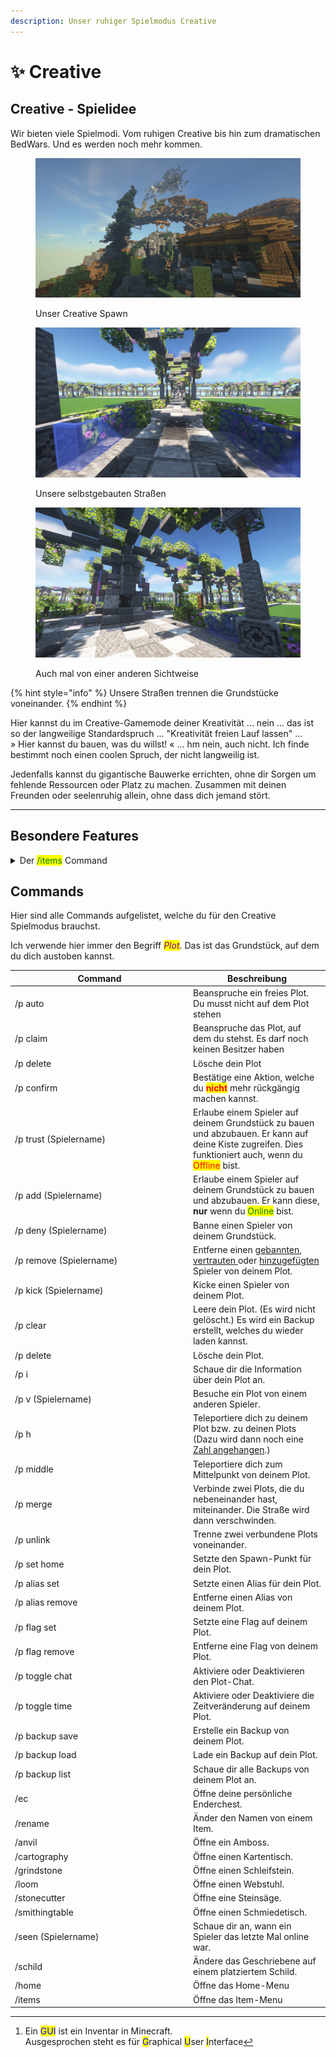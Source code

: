 ```yaml
---
description: Unser ruhiger Spielmodus Creative
---
```


# ✨ Creative

## Creative - Spielidee

Wir bieten viele Spielmodi. Vom ruhigen Creative bis hin zum dramatischen BedWars. Und es werden noch mehr kommen.

<figure><img src="../.gitbook/assets/Creative_3.png" alt=""><figcaption><p>Unser Creative Spawn</p></figcaption></figure>

<div>

<figure><img src="../.gitbook/assets/Creative_1.png" alt=""><figcaption><p>Unsere selbstgebauten Straßen</p></figcaption></figure>

 

<figure><img src="../.gitbook/assets/Creative_2.png" alt=""><figcaption><p>Auch mal von einer anderen Sichtweise</p></figcaption></figure>

</div>

{% hint style="info" %}
Unsere Straßen trennen die Grundstücke voneinander.
{% endhint %}

Hier kannst du im Creative-Gamemode deiner Kreativität ... nein ... das ist so der langweilige Standardspruch ... "Kreativität freien Lauf lassen" ... \
» Hier kannst du bauen, was du willst! « ... hm nein, auch nicht. Ich finde bestimmt noch einen coolen Spruch, der nicht langweilig ist.

Jedenfalls kannst du gigantische Bauwerke errichten, ohne dir Sorgen um fehlende Ressourcen oder Platz zu machen. Zusammen mit deinen Freunden oder seelenruhig allein, ohne dass dich jemand stört.

***

## Besondere Features

<details>

<summary>Der <mark style="color:green;">/items</mark> Command</summary>

<img src="../.gitbook/assets/Info_1.png" alt="Command - /items" data-size="original">

Bei diesem Command öffnet sich eine GUI[^1], bei der du dir eine Barriere, einen Debug Stick, das Item Light oder einen unsichtbaren Item-Frame hohlen kannst.\
\
Mit einer Barriere kannst du eine "unsichtbare Wand" platzieren.\
Diese sieht man nur, wenn man auch eine Barriere in der Hand hält.

<img src="../.gitbook/assets/Info_2.png" alt="" data-size="original">![](<../.gitbook/assets/Info\_2.1 (1).png>)



</details>

## Commands

Hier sind alle Commands aufgelistet, welche du für den Creative Spielmodus brauchst.

Ich verwende hier immer den Begriff _<mark style="color:purple;">Plot</mark>_. Das ist das Grundstück, auf dem du dich austoben kannst.



<table><thead><tr><th width="271">Command</th><th>Beschreibung</th></tr></thead><tbody><tr><td>/p auto</td><td>Beanspruche ein freies Plot. Du musst nicht auf dem Plot stehen</td></tr><tr><td>/p claim</td><td>Beanspruche das Plot, auf dem du stehst. Es darf noch keinen Besitzer haben</td></tr><tr><td>/p delete</td><td>Lösche dein Plot</td></tr><tr><td>/p confirm</td><td>Bestätige eine Aktion, welche du <mark style="color:red;"><strong>nicht</strong></mark> mehr rückgängig machen kannst.</td></tr><tr><td>/p trust (Spielername)</td><td>Erlaube einem Spieler auf deinem Grundstück zu bauen und abzubauen. Er kann auf deine Kiste zugreifen. Dies funktioniert auch, wenn du <mark style="color:red;">Offline</mark> bist. </td></tr><tr><td>/p add (Spielername)</td><td>Erlaube einem Spieler auf deinem Grundstück zu bauen und abzubauen. Er kann diese, <strong>nur</strong> wenn du <mark style="color:green;">Online</mark> bist. </td></tr><tr><td>/p deny (Spielername)</td><td>Banne einen Spieler von deinem Grundstück.</td></tr><tr><td>/p remove (Spielername)</td><td>Entferne einen <a data-footnote-ref href="#user-content-fn-2">gebannten</a>, <a data-footnote-ref href="#user-content-fn-3">vertrauten </a>oder <a data-footnote-ref href="#user-content-fn-4">hinzugefügten </a>Spieler von deinem Plot.</td></tr><tr><td>/p kick (Spielername)</td><td>Kicke einen Spieler von deinem Plot.</td></tr><tr><td>/p clear</td><td>Leere dein Plot. (Es wird nicht gelöscht.) Es wird ein Backup erstellt, welches du wieder laden kannst.</td></tr><tr><td>/p delete</td><td>Lösche dein Plot.</td></tr><tr><td>/p i</td><td>Schaue dir die Information über dein Plot an.</td></tr><tr><td>/p v (Spielername)</td><td>Besuche ein Plot von einem anderen Spieler.</td></tr><tr><td>/p h </td><td>Teleportiere dich zu deinem Plot bzw. zu deinen Plots (Dazu wird dann noch eine <a data-footnote-ref href="#user-content-fn-5">Zahl angehangen</a>.)</td></tr><tr><td>/p middle</td><td>Teleportiere dich zum Mittelpunkt von deinem Plot.</td></tr><tr><td>/p merge</td><td>Verbinde zwei Plots, die du nebeneinander hast, miteinander. Die Straße wird dann verschwinden.</td></tr><tr><td>/p unlink</td><td>Trenne zwei verbundene Plots voneinander.</td></tr><tr><td>/p set home</td><td>Setzte den Spawn-Punkt für dein Plot. </td></tr><tr><td>/p alias set</td><td>Setzte einen Alias für dein Plot.</td></tr><tr><td>/p alias remove</td><td>Entferne einen Alias von deinem Plot.</td></tr><tr><td>/p flag set</td><td>Setzte eine Flag auf deinem Plot.</td></tr><tr><td>/p flag remove</td><td>Entferne eine Flag von deinem Plot.</td></tr><tr><td>/p toggle chat</td><td>Aktiviere oder Deaktivieren den Plot-Chat.</td></tr><tr><td>/p toggle time</td><td>Aktiviere oder Deaktiviere die Zeitveränderung auf deinem Plot.</td></tr><tr><td>/p backup save</td><td>Erstelle ein Backup von deinem Plot.</td></tr><tr><td>/p backup load</td><td>Lade ein Backup auf dein Plot.</td></tr><tr><td>/p backup list</td><td>Schaue dir alle Backups von deinem Plot an.</td></tr><tr><td>/ec</td><td>Öffne deine persönliche Enderchest.</td></tr><tr><td>/rename</td><td>Änder den Namen von einem Item.</td></tr><tr><td>/anvil</td><td>Öffne ein Amboss.</td></tr><tr><td>/cartography</td><td>Öffne einen Kartentisch.</td></tr><tr><td>/grindstone</td><td>Öffne einen Schleifstein.</td></tr><tr><td>/loom</td><td>Öffne einen Webstuhl.</td></tr><tr><td>/stonecutter</td><td>Öffne eine Steinsäge.</td></tr><tr><td>/smithingtable</td><td>Öffne einen Schmiedetisch.</td></tr><tr><td>/seen (Spielername)</td><td>Schaue dir an, wann ein Spieler das letzte Mal online war.</td></tr><tr><td>/schild</td><td>Ändere das Geschriebene auf einem platziertem Schild.</td></tr><tr><td>/home</td><td>Öffne das Home-Menu</td></tr><tr><td>/items</td><td>Öffne das Item-Menu</td></tr></tbody></table>

[^1]: Ein <mark style="color:blue;">GUI</mark> ist ein Inventar in Minecraft.\
    Ausgesprochen steht es für <mark style="color:blue;">G</mark>raphical <mark style="color:blue;">U</mark>ser <mark style="color:blue;">I</mark>nterface

[^2]: Siehe /p deny

[^3]: Siehe /p trust

[^4]: Siehe /p add

[^5]: Der Command würde dann so aussehen:\
    /p h 1\
    /p h 2\
    Falls du 2 Plots hast.
